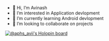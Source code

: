 - 👋 Hi, I’m Avinash
- 👀 I’m interested in Application devlopment
- 🌱 I’m currently learning Android devlopment
- 💞️ I’m looking to collaborate on projects

 

<!---
aphsavii/aphsavii is a ✨ special ✨ repository because its `README.md` (this file) appears on your GitHub profile.
You can click the Preview link to take a look at your changes.
--->









[![@aphs_avii's Holopin board](https://holopin.io/api/user/board?user=aphs_avii)](https://holopin.io/@aphs_avii)

